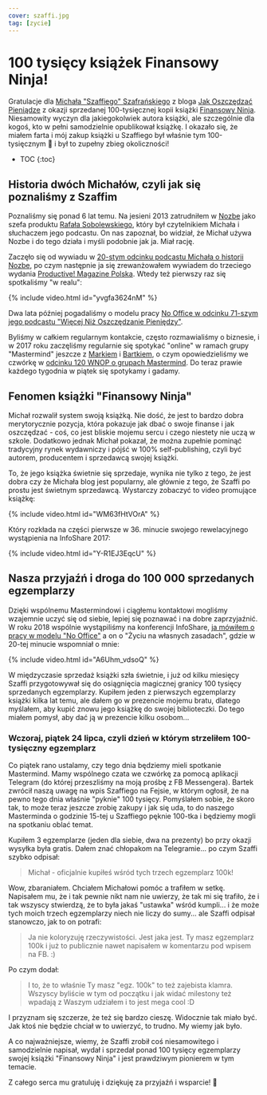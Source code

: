 ```yaml
---
cover: szaffi.jpg
tag: [zycie]
---
```


# 100 tysięcy książek Finansowy Ninja!

Gratulacje dla [Michała "Szaffiego" Szafrańskiego][ms] z bloga [Jak Oszczędzać Pieniądze][jop] z okazji sprzedanej 100-tysięcznej kopii książki [Finansowy Ninja](https://Fin.ninja). Niesamowity wyczyn dla jakiegokolwiek autora książki, ale szczególnie dla kogoś, kto w pełni samodzielnie opublikował książkę. I okazało się, że miałem farta i mój zakup książki u Szaffiego był właśnie tym 100-tysięcznym 💯 i był to zupełny zbieg okoliczności!

<!--More-->

* TOC
{:toc}

## Historia dwóch Michałów, czyli jak się poznaliśmy z Szaffim

Poznaliśmy się ponad 6 lat temu. Na jesieni 2013 zatrudniłem w [Nozbe][n] jako szefa produktu [Rafała Sobolewskiego](https://twitter.com/sobolowy), który był czytelnikiem Michała i słuchaczem jego podcastu. On nas zapoznał, bo widział, że Michał używa Nozbe i do tego działa i myśli podobnie jak ja. Miał rację.

Zaczęło się od wywiadu w [20-stym odcinku podcastu Michała o historii Nozbe](https://jakoszczedzacpieniadze.pl/inwestowanie-we-wlasna-firme-z-nozbe), po czym następnie ja się zrewanżowałem wywiadem do trzeciego wydania [Productive! Magazine Polska](). Wtedy też pierwszy raz się spotkaliśmy "w realu":

{% include video.html id="yvgfa3624nM" %}

Dwa lata później pogadaliśmy o modelu pracy [No Office w odcinku 71-szym jego podcastu "Więcej Niż Oszczędzanie Pieniędzy"](https://jakoszczedzacpieniadze.pl/no-office-praca-zdalna-w-firmie-bez-biur-new).

Byliśmy w całkiem regularnym kontakcie, często rozmawialiśmy o biznesie, i w 2017 roku zaczęliśmy regularnie się spotykać "online" w ramach grupy "Mastermind" jeszcze z [Markiem][mwf] i [Bartkiem][lsw], o czym opowiedzieliśmy we czwórkę w [odcinku 120 WNOP o grupach Mastermind](https://jakoszczedzacpieniadze.pl/mastermind-co-to-jest-i-jak-go-zrobic). Do teraz prawie każdego tygodnia w piątek się spotykamy i gadamy.

## Fenomen książki "Finansowy Ninja"

Michał rozwalił system swoją książką. Nie dość, że jest to bardzo dobra merytorycznie pozycja, która pokazuje jak dbać o swoje finanse i jak oszczędzać - coś, co jest bliskie mojemu sercu i czego niestety nie uczą w szkole. Dodatkowo jednak Michał pokazał, że można zupełnie pominąć tradycyjny rynek wydawniczy i pójść w 100% self-publishing, czyli być autorem, producentem i sprzedawcą swojej książki.

To, że jego książka świetnie się sprzedaje, wynika nie tylko z tego, że jest dobra czy że Michała blog jest popularny, ale głównie z tego, że Szaffi po prostu jest świetnym sprzedawcą. Wystarczy zobaczyć to video promujące książkę:

{% include video.html id="WM63fHtVOrA" %}

Który rozkłada na części pierwsze w 36. minucie swojego rewelacyjnego wystąpienia na InfoShare 2017:

{% include video.html id="Y-R1EJ3EqcU" %}

## Nasza przyjaźń i droga do 100 000 sprzedanych egzemplarzy

Dzięki wspólnemu Mastermindowi i ciągłemu kontaktowi mogliśmy wzajemnie uczyć się od siebie, lepiej się poznawać i na dobre zaprzyjaźnić. W roku 2018 wspólnie wystąpiliśmy na konferencji InfoShare, [ja mówiłem o pracy w modelu "No Office"](https://sliwinski.com/InfoShare) a on o "Życiu na własnych zasadach", gdzie w 20-tej minucie wspomniał o mnie:

{% include video.html id="A6Uhm_vdsoQ" %}

W międzyczasie sprzedaż książki szła świetnie, i już od kilku miesięcy Szaffi przygotowywał się do osiągnięcia magicznej granicy 100 tysięcy sprzedanych egzemplarzy. Kupiłem jeden z pierwszych egzemplarzy książki kilka lat temu, ale dałem go w prezencie mojemu bratu, dlatego myślałem, aby kupić znowu jego książkę do swojej biblioteczki. Do tego miałem pomysł, aby dać ją w prezencie kilku osobom...

### Wczoraj, piątek 24 lipca, czyli dzień w którym strzeliłem 100-tysięczny egzemplarz

Co piątek rano ustalamy, czy tego dnia będziemy mieli spotkanie Mastermind. Mamy wspólnego czata we czwórkę za pomocą aplikacji Telegram (do której przeszliśmy na moją prośbę z FB Messengera). Bartek zwrócił naszą uwagę na wpis Szaffiego na Fejsie, w którym ogłosił, że na pewno tego dnia właśnie "pyknie" 100 tysięcy. Pomyślałem sobie, że skoro tak, to może teraz jeszcze zrobię zakupy i jak się uda, to do naszego Masterminda o godzinie 15-tej u Szaffiego pęknie 100-tka i będziemy mogli na spotkaniu oblać temat.

Kupiłem 3 egzemplarze (jeden dla siebie, dwa na prezenty) bo przy okazji wysyłka była gratis. Dałem znać chłopakom na Telegramie... po czym Szaffi szybko odpisał:

> Michał - oficjalnie kupiłeś wśród tych trzech egzemplarz 100k!

Wow, zbaraniałem. Chciałem Michałowi pomóc a trafiłem w setkę. Napisałem mu, że i tak pewnie nikt nam nie uwierzy, że tak mi się trafiło, że i tak wszyscy stwierdzą, że to była jakaś "ustawka" wśród kumpli... i że może tych moich trzech egzemplarzy niech nie liczy do sumy... ale Szaffi odpisał stanowczo, jak to on potrafi:

> Ja nie koloryzuję rzeczywistości. Jest jaka jest. Ty masz egzemplarz 100k i już to publicznie nawet napisałem w komentarzu pod wpisem na FB. :)

Po czym dodał:

> I to, że to właśnie Ty masz "egz. 100k" to też zajebista klamra. Wszyscy byliście w tym od początku i jak widać milestony też wpadają z Waszym udziałem i to jest mega cool :D

I przyznam się szczerze, że też się bardzo cieszę. Widocznie tak miało być. Jak ktoś nie będzie chciał w to uwierzyć, to trudno. My wiemy jak było.

A co najważniejsze, wiemy, że Szaffi zrobił coś niesamowitego i samodzielnie napisał, wydał i sprzedał ponad 100 tysięcy egzemplarzy swojej książki "Finansowy Ninja" i jest prawdziwym pionierem w tym temacie.

Z całego serca mu gratuluję i dziękuję za przyjaźń i wsparcie! 👊

[jop]: https://jakoszczedzacpieniadze.pl/
[ms]: https://twitter.com/szaffi
[mwf]: https://malawielkafirma.pl
[lsw]: https://liczysiewynik.pl
[n]: https://nozbe.com/pl/?a=mike